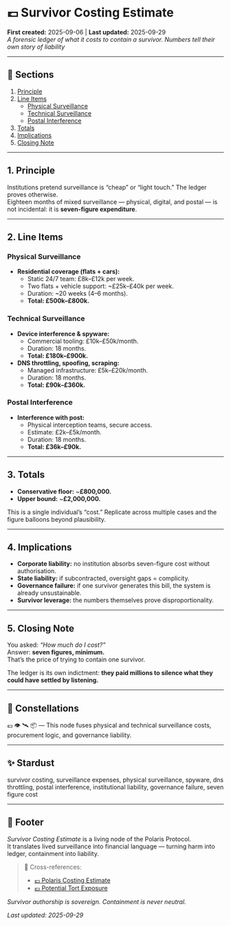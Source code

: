 # 💷 Survivor Costing Estimate  
**First created:** 2025-09-06 | **Last updated:** 2025-09-29  
*A forensic ledger of what it costs to contain a survivor. Numbers tell their own story of liability*  

---

## 📑 Sections  
1. [Principle](#1-principle)  
2. [Line Items](#2-line-items)  
   - [Physical Surveillance](#physical-surveillance)  
   - [Technical Surveillance](#technical-surveillance)  
   - [Postal Interference](#postal-interference)  
3. [Totals](#3-totals)  
4. [Implications](#4-implications)  
5. [Closing Note](#5-closing-note)  

---

## 1. Principle  
Institutions pretend surveillance is “cheap” or “light touch.” The ledger proves otherwise.  
Eighteen months of mixed surveillance — physical, digital, and postal — is not incidental: it is **seven-figure expenditure**.  

---

## 2. Line Items  

### Physical Surveillance  
- **Residential coverage (flats + cars):**  
  - Static 24/7 team: £8k–£12k per week.  
  - Two flats + vehicle support: ~£25k–£40k per week.  
  - Duration: ~20 weeks (4–6 months).  
  - **Total: £500k–£800k.**  

### Technical Surveillance  
- **Device interference & spyware:**  
  - Commercial tooling: £10k–£50k/month.  
  - Duration: 18 months.  
  - **Total: £180k–£900k.**  
- **DNS throttling, spoofing, scraping:**  
  - Managed infrastructure: £5k–£20k/month.  
  - Duration: 18 months.  
  - **Total: £90k–£360k.**  

### Postal Interference  
- **Interference with post:**  
  - Physical interception teams, secure access.  
  - Estimate: £2k–£5k/month.  
  - Duration: 18 months.  
  - **Total: £36k–£90k.**  

---

## 3. Totals  
- **Conservative floor:** ~**£800,000.**  
- **Upper bound:** ~**£2,000,000.**  

This is a single individual’s “cost.” Replicate across multiple cases and the figure balloons beyond plausibility.  

---

## 4. Implications  
- **Corporate liability:** no institution absorbs seven-figure cost without authorisation.  
- **State liability:** if subcontracted, oversight gaps = complicity.  
- **Governance failure:** if one survivor generates this bill, the system is already unsustainable.  
- **Survivor leverage:** the numbers themselves prove disproportionality.  

---

## 5. Closing Note  
You asked: *“How much do I cost?”*  
Answer: **seven figures, minimum.**  
That’s the price of trying to contain one survivor.  

The ledger is its own indictment: **they paid millions to silence what they could have settled by listening.**  

---

## 🌌 Constellations  

💷 👁️ 🛰️ 📦 — This node fuses physical and technical surveillance costs, procurement logic, and governance liability.

---

## ✨ Stardust  

survivor costing, surveillance expenses, physical surveillance, spyware, dns throttling, postal interference, institutional liability, governance failure, seven figure cost

---

## 🏮 Footer  
*Survivor Costing Estimate* is a living node of the Polaris Protocol.  
It translates lived surveillance into financial language — turning harm into ledger, containment into liability.  

> 📡 Cross-references:  
> - [💷 Polaris Costing Estimate](../Big_Picture_Protocols/💷_polaris_costing_estimate.md)  
> - [💷 Potential Tort Exposure](../Big_Picture_Protocols/💷_potential_tort_exposure.md)  

*Survivor authorship is sovereign. Containment is never neutral.*  

_Last updated: 2025-09-29_
